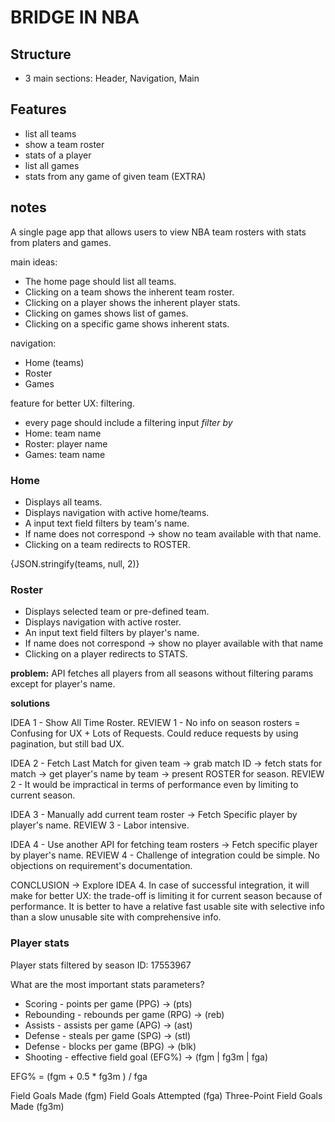 # BRIDGE IN NBA

## Structure

- 3 main sections: Header, Navigation, Main

## Features

- list all teams
- show a team roster
- stats of a player
- list all games
- stats from any game of given team (EXTRA)

## notes

A single page app that allows users to view NBA team rosters with stats from platers and games.

main ideas:

- The home page should list all teams.
- Clicking on a team shows the inherent team roster.
- Clicking on a player shows the inherent player stats.
- Clicking on games shows list of games.
- Clicking on a specific game shows inherent stats.

navigation:

- Home (teams)
- Roster
- Games

feature for better UX: filtering.

- every page should include a filtering input
  _filter by_
- Home: team name
- Roster: player name
- Games: team name

### Home

- Displays all teams.
- Displays navigation with active home/teams.
- A input text field filters by team's name.
- If name does not correspond -> show no team available with that name.
- Clicking on a team redirects to ROSTER.

{JSON.stringify(teams, null, 2)}

### Roster

- Displays selected team or pre-defined team.
- Displays navigation with active roster.
- An input text field filters by player's name.
- If name does not correspond -> show no player available with that name
- Clicking on a player redirects to STATS.

**problem:**
API fetches all players from all seasons without filtering params except for player's name.

**solutions**

IDEA 1 - Show All Time Roster.
REVIEW 1 - No info on season rosters = Confusing for UX + Lots of Requests. Could reduce requests by using pagination, but still bad UX.

IDEA 2 - Fetch Last Match for given team -> grab match ID -> fetch stats for match -> get player's name by team -> present ROSTER for season.
REVIEW 2 - It would be impractical in terms of performance even by limiting to current season.

IDEA 3 - Manually add current team roster -> Fetch Specific player by player's name.
REVIEW 3 - Labor intensive.

IDEA 4 - Use another API for fetching team rosters -> Fetch specific player by player's name.
REVIEW 4 - Challenge of integration could be simple. No objections on requirement's documentation.

CONCLUSION -> Explore IDEA 4. In case of successful integration, it will make for better UX: the trade-off is limiting it for current season because of performance. It is better to have a relative fast usable site with selective info than a slow unusable site with comprehensive info.

### Player stats

Player stats filtered by season
ID: 17553967

What are the most important stats parameters?

- Scoring - points per game (PPG) -> (pts)
- Rebounding - rebounds per game (RPG) -> (reb)
- Assists - assists per game (APG) -> (ast)
- Defense - steals per game (SPG) -> (stl)
- Defense - blocks per game (BPG) -> (blk)
- Shooting - effective field goal (EFG%) -> (fgm | fg3m | fga)

EFG% = (fgm + 0.5 \* fg3m ) / fga

Field Goals Made (fgm)
Field Goals Attempted (fga)
Three-Point Field Goals Made (fg3m)
